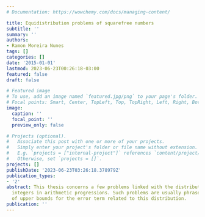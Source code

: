 ```yaml
---
# Documentation: https://wowchemy.com/docs/managing-content/

title: Equidistribution problems of squarefree numbers
subtitle: ''
summary: ''
authors:
- Ramon Moreira Nunes
tags: []
categories: []
date: '2015-01-01'
lastmod: 2023-06-23T00:26:18-03:00
featured: false
draft: false

# Featured image
# To use, add an image named `featured.jpg/png` to your page's folder.
# Focal points: Smart, Center, TopLeft, Top, TopRight, Left, Right, BottomLeft, Bottom, BottomRight.
image:
  caption: ''
  focal_point: ''
  preview_only: false

# Projects (optional).
#   Associate this post with one or more of your projects.
#   Simply enter your project's folder or file name without extension.
#   E.g. `projects = ["internal-project"]` references `content/project/deep-learning/index.md`.
#   Otherwise, set `projects = []`.
projects: []
publishDate: '2023-06-23T03:26:18.378979Z'
publication_types:
- '2'
abstract: This thesis concerns a few problems linked with the distribution of squarefree
  integers in arithmetic progressions. Such problems are usually phrased in terms
  of upper bounds for the error term related to this distribution.
publication: ''
---
```

